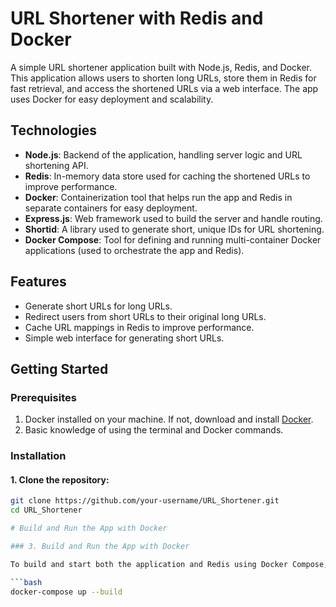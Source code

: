 # URL Shortener with Redis and Docker

A simple URL shortener application built with Node.js, Redis, and Docker. This application allows users to shorten long URLs, store them in Redis for fast retrieval, and access the shortened URLs via a web interface. The app uses Docker for easy deployment and scalability.

## Technologies

- **Node.js**: Backend of the application, handling server logic and URL shortening API.
- **Redis**: In-memory data store used for caching the shortened URLs to improve performance.
- **Docker**: Containerization tool that helps run the app and Redis in separate containers for easy deployment.
- **Express.js**: Web framework used to build the server and handle routing.
- **Shortid**: A library used to generate short, unique IDs for URL shortening.
- **Docker Compose**: Tool for defining and running multi-container Docker applications (used to orchestrate the app and Redis).

## Features

- Generate short URLs for long URLs.
- Redirect users from short URLs to their original long URLs.
- Cache URL mappings in Redis to improve performance.
- Simple web interface for generating short URLs.

## Getting Started

### Prerequisites

1. Docker installed on your machine. If not, download and install [Docker](https://www.docker.com/products/docker-desktop).
2. Basic knowledge of using the terminal and Docker commands.

### Installation

#### 1. Clone the repository:

```bash
git clone https://github.com/your-username/URL_Shortener.git
cd URL_Shortener

# Build and Run the App with Docker

### 3. Build and Run the App with Docker

To build and start both the application and Redis using Docker Compose, run the following command:

```bash
docker-compose up --build


